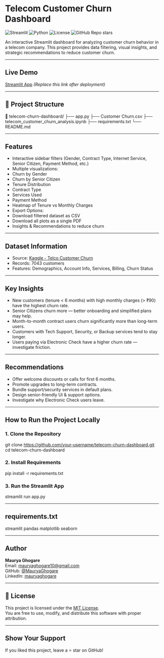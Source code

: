 #  Telecom Customer Churn Dashboard

![Streamlit](https://img.shields.io/badge/Streamlit-App-orange)
![Python](https://img.shields.io/badge/Python-3.9-blue)
![License](https://img.shields.io/badge/License-MIT-green)
![GitHub Repo stars](https://img.shields.io/github/stars/MauryaGhogare/Telecom-Customer-Churn-Analysis?style=social)


An interactive Streamlit dashboard for analyzing customer churn behavior in a telecom company. This project provides data filtering, visual insights, and strategic recommendations to reduce customer churn.

---

##  Live Demo

 [Streamlit App](https://your-deployed-streamlit-link-here) *(Replace this link after deployment)*

---

## 📂 Project Structure

📁 telecom-churn-dashboard/
├── app.py
├── Customer Churn.csv
├── telecom_customer_churn_analysis.ipynb
├── requirements.txt
└── README.md

---

## Features

-  Interactive sidebar filters (Gender, Contract Type, Internet Service, Senior Citizen, Payment Method, etc.)
-  Multiple visualizations:
  - Churn by Gender
  - Churn by Senior Citizen
  - Tenure Distribution
  - Contract Type
  - Services Used
  - Payment Method
  - Heatmap of Tenure vs Monthly Charges
-  Export Options:
  - Download filtered dataset as CSV
  - Download all plots as a single PDF
-  Insights & Recommendations to reduce churn

---

## Dataset Information

- Source: [Kaggle - Telco Customer Churn](https://www.kaggle.com/blastchar/telco-customer-churn)
- Records: 7043 customers
- Features: Demographics, Account Info, Services, Billing, Churn Status

---

## Key Insights

- New customers (tenure < 6 months) with high monthly charges (> ₹90) have the highest churn rate.
- Senior Citizens churn more — better onboarding and simplified plans may help.
- Month-to-month contract users churn significantly more than long-term users.
- Customers with Tech Support, Security, or Backup services tend to stay longer.
- Users paying via Electronic Check have a higher churn rate — investigate friction.

---

## Recommendations

- Offer welcome discounts or calls for first 6 months.
- Promote upgrades to long-term contracts.
- Bundle support/security services in default plans.
- Design senior-friendly UI & support options.
- Investigate why Electronic Check users leave.

---

## How to Run the Project Locally

### 1. Clone the Repository
git clone https://github.com/your-username/telecom-churn-dashboard.git
cd telecom-churn-dashboard

### 2. Install Requirements
pip install -r requirements.txt

### 3. Run the Streamlit App
streamlit run app.py

---

## requirements.txt
streamlit
pandas
matplotlib
seaborn

---

## Author
**Maurya Ghogare**  
Email: [mauryaghogare10@gmail.com](mailto:mauryaghogare10@gmail.com)  
GitHub: [@MauryaGhogare](https://github.com/MauryaGhogare)  
LinkedIn: [mauryaghogare](https://www.linkedin.com/in/mauryaghogare)

---

## 📄 License

This project is licensed under the [MIT License](./LICENSE).  
You are free to use, modify, and distribute this software with proper attribution.

---

## Show Your Support
If you liked this project, leave a ⭐ star on GitHub!
